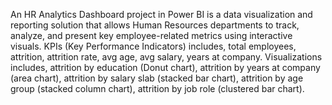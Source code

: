 An HR Analytics Dashboard project in Power BI is a data visualization and reporting solution that allows Human Resources departments to track, analyze, and present key employee-related metrics using interactive visuals.
KPIs (Key Performance Indicators) includes, total employees, attrition, attrition rate, avg age, avg salary, years at company.
Visualizations includes, attrition by education (Donut chart), attrition by years at company (area chart), attrition by salary slab (stacked bar chart), attrition by age group (stacked column chart), attrition by job role (clustered bar chart).
